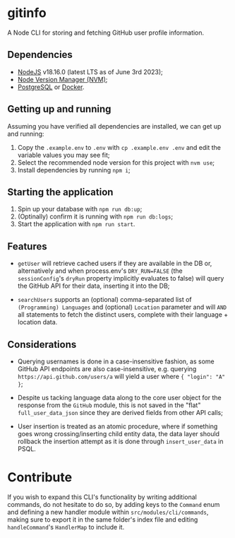 # gitinfo
A Node CLI for storing and fetching GitHub user profile information.

## Dependencies
- [NodeJS](https://nodejs.org/en) v18.16.0 (latest LTS as of June 3rd 2023);
- [Node Version Manager (NVM)](https://github.com/nvm-sh/nvm);
- [PostgreSQL](https://www.postgresql.org/download/) or [Docker](https://docs.docker.com/get-docker/).

## Getting up and running

Assuming you have verified all dependencies are installed,
we can get up and running:

1. Copy the `.example.env` to `.env` with `cp .example.env .env` and edit the variable values you may see fit;
2. Select the recommended node version for this project with `nvm use`;
3. Install dependencies by running `npm i`;

## Starting the application

1. Spin up your database with `npm run db:up`;
2. (Optinally) confirm it is running with `npm run db:logs`;
3. Start the application with `npm run start`.

## Features

- `getUser` will retrieve cached users if they are available in the DB or, alternatively and when process.env's `DRY_RUN=FALSE` (the `sessionConfig`'s `dryRun` property implicitly evaluates to false) will query the GitHub API for their data, inserting it into the DB;

- `searchUsers` supports an (optional) comma-separated list of `(Programming) Languages` and (optional) `Location` parameter and will `AND` all statements to fetch the distinct users, complete with their language + location data.

## Considerations

- Querying usernames is done in a case-insensitive fashion, as some GitHub API endpoints are also case-insensitive, e.g. querying `https://api.github.com/users/a` will yield a user where `{ "login": "A" }`;

- Despite us tacking language data along to the core user object for the response from the `GitHub` module, this is not saved in the "flat" `full_user_data_json` since they are derived fields from other API calls;

- User insertion is treated as an atomic procedure, where if something goes wrong crossing/inserting child entity data, the data layer should rollback the insertion attempt as it is done through `insert_user_data` in PSQL.

# Contribute

If you wish to expand this CLI's functionality by writing additional commands, do not hesitate to do so, by adding keys to the `Command` enum and defining a new handler module within `src/modules/cli/commands`, making sure to export it in the same folder's index file and editing `handleCommand`'s `HandlerMap` to include it.